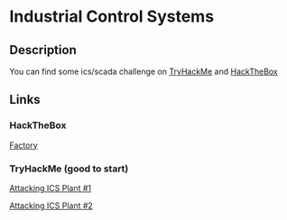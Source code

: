 # Industrial Control Systems

## Description

You can find some ics/scada challenge on [TryHackMe](https://tryhackme.com) and [HackTheBox](https://app.hackthebox.com)

## Links

### HackTheBox

[Factory](https://app.hackthebox.com/challenges/factory)

### TryHackMe (good to start)

[Attacking ICS Plant #1](https://tryhackme.com/room/attackingics1)

[Attacking ICS Plant #2](https://tryhackme.com/room/attackingics2)


